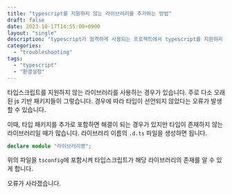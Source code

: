 ```yaml
---
title: "typescript를 지원하지 않는 라이브러리를 추가하는 방법"
draft: false
date: 2023-10-17T14:55:00+0900
layout: "single"
description: "typescript가 엄격하게 사용되는 프로젝트에서 typescript를 지원하지 않는 라이브러리를 추가하는 방법"
categories:
  - "troubleshooting"
tags:
  - "typescript"
  - "환경설정"
---
```


타입스크립트를 지원하지 않는 라이브러리를 사용하는 경우가 있습니다. 주로 다소 오래된 js 기반 패키지들이 그렇습니다. 경우에 따라 타입이 선언되지 않았다는 오류가 발생할 수 있습니다.

이때, 타입 패키지를 추가로 포함하면 해결이 되는 경우가 있지만 타입이 존재하지 않는 라이브러리일 때가 많습니다. 라이브러리 이름의 `.d.ts` 파일을 생성하면 됩니다.

```ts
declare module "라이브러리명";
```

위의 파일을 `tsconfig`에 포함시켜 타입스크립트가 해당 라이브러리의 존재를 알 수 있게 합니다.

오류가 사라졌습니다.

